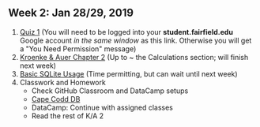 ## Week 2: Jan 28/29, 2019
1. [Quiz 1](https://docs.google.com/forms/d/e/1FAIpQLSfvbpipOGOeqGehSIL0q7Ctl8_zT2ZKHuMCiGrD0AHTFU6r4A/viewform?usp=sf_link)
(You will need to be logged into your **student.fairfield.edu** Google account *in the same window* as this link. Otherwise you will get a "You Need Permission" message)
2. [Kroenke & Auer Chapter 2](../Slides/L2_SQL_Select_Queries.pdf) (Up to ~ the Calculations section; will finish next week)
3. [Basic SQLite Usage](../Slides/L3_Basic_SQLite_Usage.pdf) (Time permitting, but can wait until next week)
4. Classwork and Homework
    * Check GitHub Classroom and DataCamp setups
    * [Cape Codd DB](https://classroom.github.com/a/iPwKo_4z)
    * DataCamp: Continue with assigned classes
    * Read the rest of K/A 2